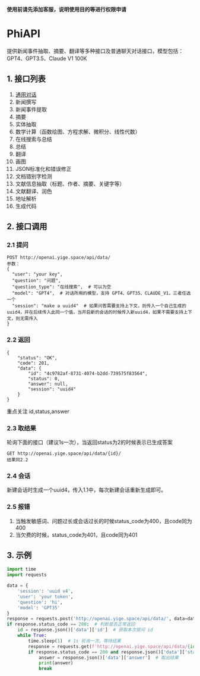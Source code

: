 **使用前请先添加客服，说明使用目的等进行权限申请**
# PhiAPI
提供新闻事件抽取、摘要、翻译等多种接口及普通聊天对话接口，模型包括：GPT4、GPT3.5、Claude V1 100K

## 1. 接口列表
1. [通用对话](#21-提问)
2. 新闻撰写
3. 新闻事件提取
4. 摘要
5. 实体抽取
6. 数学计算（函数绘图、方程求解、微积分、线性代数）
7. 在线搜索与总结
8. 总结
9. 翻译
10. 画图
11. JSON标准化和错误修正
12. 文档错别字检测
13. 文献信息抽取（标题、作者、摘要、关键字等）
14. 文献翻译、润色
15. 地址解析
16. 生成代码

## 2. 接口调用
### 2.1 提问
```
POST http://openai.yige.space/api/data/
参数：
{
  "user": "your key",
  "question": "问题",
  "question_type": "在线搜索",  # 可以为空
  "model": "GPT4",  # 对话所用的模型，支持 GPT4、GPT35、CLAUDE_V1，三者任选一个
  "session": "make a uuid4"  # 如果问答需要支持上下文，则传入一个自己生成的uuid4，并在后续传入此同一个值，当开启新的会话的时候传入新uuid4，如果不需要支持上下文，则无需传入
}
```
### 2.2 返回
```
{
    "status": "OK",
    "code": 201,
    "data": {
        "id": "4c9782af-8731-4074-b2dd-739575f83564",
        "status": 0,
        "answer": null,
        "session": "uuid4"
    }
}
```
重点关注 id,status,answer

### 2.3 取结果
轮询下面的接口（建议1s一次），当返回status为2的时候表示已生成答案
```
GET http://openai.yige.space/api/data/{id}/
结果同2.2
```

### 2.4 会话
新建会话时生成一个uuid4，传入1.1中，每次新建会话重新生成即可。

### 2.5 报错
1. 当触发敏感词、问题过长或会话过长的时候status_code为400，且code同为400
2. 当欠费的时候，status_code为401，且code同为401

## 3. 示例
```python
import time
import requests

data = {
    'session': 'uuid v4',
    'user': 'your token',
    'question': 'hi',
    'model': 'GPT35'
}
response = requests.post('http://openai.yige.space/api/data/', data=data)  # 提问
if response.status_code == 200:  # 判断是否正常返回
    id = response.json()['data']['id']  # 获取本次提问 id
    while True:
        time.sleep(1)  # 1s 轮询一次，等待结果
        response = requests.get(f'http://openai.yige.space/api/data/{id}/')  # 查询结果
        if response.status_code == 200 and response.json()['data']['status'] == 2:  # 正常处理完毕
            answer = response.json()['data']['answer']  # 取出结果
            print(answer)
            break
```
